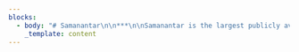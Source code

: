 ```yaml
---
blocks:
  - body: "# Samanantar\n\n***\n\nSamanantar is the largest publicly available parallel corpora collection for Indic languages: Assamese, Bengali, Gujarati, Hindi, Kannada, Malayalam, Marathi, Oriya, Punjabi, Tamil, Telugu. The corpus has 49.6M sentence pairs between English to Indian Languages.\n\n### Update 04-11-2021\n\nSamanantar v0.3 along with LaBSE scores metadata is available for download. Go to\_[Downloads](https://indicnlp.ai4bharat.org/samanantar/#downloads)\n\n### Dataset Format\n\nThe\_[publicly released version](https://indicnlp.ai4bharat.org/samanantar/#downloads)\_is randomly shuffled, untokenized, and deduplicated.\n\n## Downloads\n\n### Benchmarks\n\nThe testsets used to benchmark IndicTrans can be found\_[here](https://storage.googleapis.com/samanantar-public/benchmarks.zip)\n\n### STS Benchmark\n\nThe Semantic Textual Similarity (STS) benchmark can be downloaded from\_[here](https://storage.googleapis.com/samanantar-public/human\\_annotations.tsv)\n\n### En-Indic\n\nThe entire dataset can be downloaded from\_[Samanantar v0.3](https://storage.googleapis.com/samanantar-public/V0.3/source\\_wise\\_splits.zip).\n\nThe folder has 2 directories\n\n*   existing - all existing data compiled before samanantar\n*   created - mined as part of samanantar\n*   We have separate sub-dir for each source\n\n### Mirror Links\n\n*   Please use this mirror\_[gdrive](https://drive.google.com/file/d/1xrD9bL78mbxpp-DdOw1EHhz1nzin\\_6dX/view?usp=sharing)\_link to download the v0.3 data\n*   Please use this mirror\_[gdrive](https://drive.google.com/drive/folders/1hR-8Mc7qQWsZAC-cw-nUqG8\\_OCqCdq-b?usp=sharing)\_link to download the benchmarks\n\nThe language wise splits for\_**Samanantar v0.2**\_can be found in the table below. Each link contains the number of sentence pairs in millions.\n\n#### Indic-Indic\n\nThe entire Indic-Indic data can be downloaded from\_[here](https://storage.googleapis.com/samanantar-public/V0.2/data/indic2indic/indic2indic.zip)\n\n### Change Log\n\n*   06 July 2021, v0.2.1 data with metadata of source and Labse Alignment Score (LAS) was made available\_[here](https://storage.googleapis.com/samanantar-public/V0.2/data/en2indic/samanantar\\_v0.2\\_las.zip)\n*   09 June 2021, The Semantic Textual Similarity (STS) benchmark is now available for download\n*   05 June 2021, The benchmarking testsets are now available for download\n*   15 May 2021, The language wise splits are now available for download\n*   02 May 2021, Indic-Indic v0.2 data has been updated with super strict overlap removal\n*   30 April 2021, v0.2 uses super strict overlap removal of validation and test data with train data\n\n### Contributors\n\n*   Gowtham Ramesh,\_([RBCDSAI](https://rbcdsai.iitm.ac.in/),\_[IITM](https://www.iitm.ac.in/))\n*   Sumanth Doddapaneni,\_([RBCDSAI](https://rbcdsai.iitm.ac.in/),\_[IITM](https://www.iitm.ac.in/))\n*   Aravinth Bheemaraj,\_([Tarento](https://www.linkedin.com/company/tarento-group/),\_[EkStep](https://ekstep.in/))\n*   Mayank Jobanputra,\_([IITM](https://www.iitm.ac.in/))\n*   Raghavan AK,\_([AI4Bharat](https://ai4bharat.org/))\n*   Ajitesh Sharma,\_([Tarento](https://www.linkedin.com/company/tarento-group/),\_[EkStep](https://ekstep.in/))\n*   Sujit Sahoo,\_([Tarento](https://www.linkedin.com/company/tarento-group/),\_[EkStep](https://ekstep.in/))\n*   Harshita Diddee,\_([AI4Bharat](https://ai4bharat.org/))\n*   Mahalakshmi J,\_([AI4Bharat](https://ai4bharat.org/))\n*   Divyanshu Kakwani,\_([IITM](https://www.iitm.ac.in/),\_[AI4Bharat](https://ai4bharat.org/))\n*   Navneet Kumar,\_([Tarento](https://www.linkedin.com/company/tarento-group/),\_[EkStep](https://ekstep.in/))\n*   Aswin Pradeep,\_([Tarento](https://www.linkedin.com/company/tarento-group/),\_[EkStep](https://ekstep.in/))\n*   Srihari Nagaraj,\_([Tarento](https://www.linkedin.com/company/tarento-group/),\_[EkStep](https://ekstep.in/))\n*   Kumar Deepak,\_([Tarento](https://www.linkedin.com/company/tarento-group/),\_[EkStep](https://ekstep.in/))\n*   Vivek Raghavan,\_([EkStep](https://ekstep.in/))\n*   Anoop Kunchukuttan,\_([Microsoft](https://www.microsoft.com/en-in/),\_[AI4Bharat](https://ai4bharat.org/))\n*   Pratyush Kumar,\_([RBCDSAI](https://rbcdsai.iitm.ac.in/),\_[AI4Bharat](https://ai4bharat.org/),\_[IITM](https://www.iitm.ac.in/))\n*   Mitesh Shantadevi Khapra,\_([RBCDSAI](https://rbcdsai.iitm.ac.in/),\_[AI4Bharat](https://ai4bharat.org/),\_[IITM](https://www.iitm.ac.in/))\n\n### Citing\n\nIf you are using any of the resources, please cite the following article:\n\n```\n@misc{ramesh2021samanantar,\n      title={Samanantar: The Largest Publicly Available Parallel Corpora Collection for 11 Indic Languages}, \n      author={Gowtham Ramesh and Sumanth Doddapaneni and Aravinth Bheemaraj and Mayank Jobanputra and Raghavan AK and Ajitesh Sharma and Sujit Sahoo and Harshita Diddee and Mahalakshmi J and Divyanshu Kakwani and Navneet Kumar and Aswin Pradeep and Srihari Nagaraj and Kumar Deepak and Vivek Raghavan and Anoop Kunchukuttan and Pratyush Kumar and Mitesh Shantadevi Khapra},\n      year={2021},\n      eprint={2104.05596},\n      archivePrefix={arXiv},\n      primaryClass={cs.CL}\n}\n\n```\n\nThe bibtex entries for the existing data sources is available\_[here](https://indicnlp.ai4bharat.org/papers/samanantar-existing-data.bib)\n\n### License\n\nThis data is released under this licensing scheme:\n\n*   We do not own any of the text from which this data has been extracted.\n*   We license the actual packaging of this data under the\_[Creative Commons CC0 license (“no rights reserved”)](http://creativecommons.org/publicdomain/zero/1.0).\n*   To the extent possible under law,\_[AI4Bharat](https://indicnlp.ai4bharat.org/samanantar/)\_has waived all copyright and related or neighboring rights to\_Samanantar\n*   This work is published from: India.\n"
    _template: content
---
```


